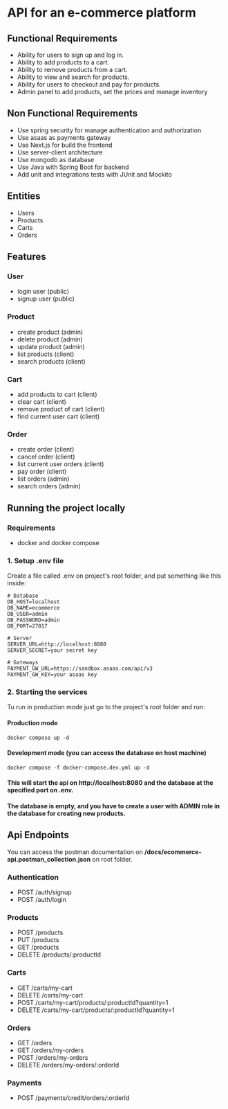 # API for an e-commerce platform

## Functional Requirements

- Ability for users to sign up and log in.
- Ability to add products to a cart.
- Ability to remove products from a cart.
- Ability to view and search for products.
- Ability for users to checkout and pay for products.
- Admin panel to add products, set the prices and manage inventory

## Non Functional Requirements

- Use spring security for manage authentication and authorization
- Use asaas as payments gateway
- Use Next.js for build the frontend
- Use server-client architecture
- Use mongodb as database
- Use Java with Spring Boot for backend
- Add unit and integrations tests with JUnit and Mockito

## Entities

- Users
- Products
- Carts
- Orders

## Features

### User

- login user (public)
- signup user (public)

### Product

- create product (admin)
- delete product (admin)
- update product (admin)
- list products (client)
- search products (client)

### Cart

- add products to cart (client)
- clear cart (client)
- remove product of cart (client)
- find current user cart (client)

### Order

- create order (client)
- cancel order (client)
- list current user orders (client)
- pay order (client)
- list orders (admin)
- search orders (admin)

## Running the project locally

### Requirements
- docker and docker compose

### 1. Setup .env file
Create a file called .env on project's root folder, and put something like this inside:
```
# Database
DB_HOST=localhost
DB_NAME=ecommerce
DB_USER=admin
DB_PASSWORD=admin
DB_PORT=27017

# Server
SERVER_URL=http://localhost:8080
SERVER_SECRET=your secret key

# Gateways
PAYMENT_GW_URL=https://sandbox.asaas.com/api/v3
PAYMENT_GW_KEY=your asaas key
```

### 2. Starting the services

Tu run in production mode just go to the project's root folder and run:

#### Production mode 
```
docker compose up -d
```

#### Development mode (you can access the database on host machine)
```
docker compose -f docker-compose.dev.yml up -d
```

#### This will start the api on http://localhost:8080 and the database at the specified port on .env.

#### The database is empty, and you have to create a user with ADMIN role in the database for creating new products.

## Api Endpoints

You can access the postman documentation on **/docs/ecommerce-api.postman_collection.json** on root folder.

### Authentication
- POST /auth/signup
- POST /auth/login

### Products
- POST /products
- PUT /products
- GET /products
- DELETE /products/:productId

### Carts
- GET /carts/my-cart
- DELETE /carts/my-cart
- POST /carts/my-cart/products/:productId?quantity=1
- DELETE /carts/my-cart/products/:productId?quantity=1

### Orders
- GET /orders
- GET /orders/my-orders
- POST /orders/my-orders
- DELETE /orders/my-orders/:orderId

### Payments
- POST /payments/credit/orders/:orderId